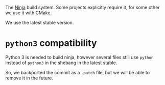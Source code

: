 The [Ninja](https://ninja-build.org/) build system.
Some projects explicitly require it, for some other we use it with CMake.

We use the latest stable version.

# `python3` compatibility

Python 3 is needed to build ninja, however several files still use `python`
instead of `python3` in the shebang in the latest stable.

So, we backported the commit as a `.patch` file, but we will be able to remove
it in the future.
